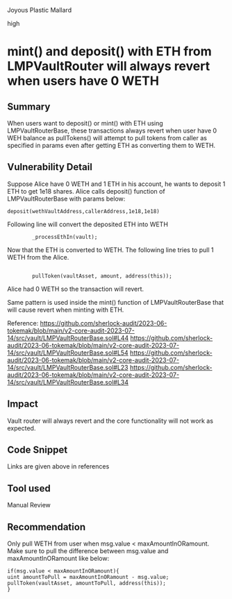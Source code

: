 Joyous Plastic Mallard

high

# mint() and deposit() with ETH from LMPVaultRouter will always revert when users have 0 WETH
## Summary
When users want to deposit() or mint() with ETH using LMPVaultRouterBase, these transactions always revert when user have 0 WEH balance as pullTokens() will attempt to pull tokens from caller as specified in params even after getting ETH as converting them to WETH. 

## Vulnerability Detail

Suppose Alice have 0 WETH and 1 ETH in his account, he wants to deposit 1 ETH to get 1e18 shares. Alice calls deposit() function of LMPVaultRouterBase with params below:
```solidity
deposit(wethVaultAddress,callerAddress,1e18,1e18)
```

Following line will convert the deposited ETH into WETH
```solidity
        _processEthIn(vault);
``` 
Now that the ETH is converted to WETH. The following line tries to pull 1 WETH from the Alice.
```solidity

        pullToken(vaultAsset, amount, address(this));

```
Alice had 0 WETH so the transaction will revert.

Same pattern is used inside the mint() function of LMPVaultRouterBase that will cause revert when minting with ETH.

Reference:
https://github.com/sherlock-audit/2023-06-tokemak/blob/main/v2-core-audit-2023-07-14/src/vault/LMPVaultRouterBase.sol#L44
https://github.com/sherlock-audit/2023-06-tokemak/blob/main/v2-core-audit-2023-07-14/src/vault/LMPVaultRouterBase.sol#L54
https://github.com/sherlock-audit/2023-06-tokemak/blob/main/v2-core-audit-2023-07-14/src/vault/LMPVaultRouterBase.sol#L23
https://github.com/sherlock-audit/2023-06-tokemak/blob/main/v2-core-audit-2023-07-14/src/vault/LMPVaultRouterBase.sol#L34


## Impact
Vault router will always revert and the core functionality will not work as expected.

## Code Snippet
Links are given above in references

## Tool used

Manual Review

## Recommendation
Only pull WETH from user when msg.value < maxAmountInORamount.
Make sure to pull the difference between msg.value and maxAmountInORamount like below:
```solidity
if(msg.value < maxAmountInORamount){
uint amountToPull = maxAmountInORamount - msg.value;
pullToken(vaultAsset, amountToPull, address(this));
}
```